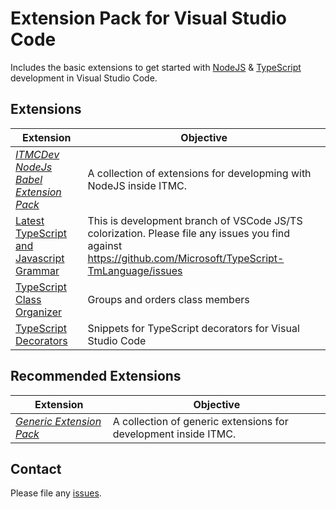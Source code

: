 # Extension Pack for Visual Studio Code

Includes the basic extensions to get started with [NodeJS](http://nodejs.com/) &amp; [TypeScript](http://www.typescriptlang.org/) development in Visual Studio Code.

## Extensions

Extension | Objective
--------- | ---------
_[ITMCDev NodeJs Babel Extension Pack](https://marketplace.visualstudio.com/items?itemName=itmcdev.node-babel-extension-pack)_ | A collection of extensions for developming with NodeJS inside ITMC.
[Latest TypeScript and Javascript Grammar](https://marketplace.visualstudio.com/items?itemName=ms-vscode.typescript-javascript-grammar) | This is development branch of VSCode JS/TS colorization. Please file any issues you find against https://github.com/Microsoft/TypeScript-TmLanguage/issues
[TypeScript Class Organizer](https://marketplace.visualstudio.com/items?itemName=aljazsim.tsco) | Groups and orders class members
[TypeScript Decorators](https://marketplace.visualstudio.com/items?itemName=semagarcia.vscode-ts-decorators) | Snippets for TypeScript decorators for Visual Studio Code

## Recommended Extensions

Extension | Objective
--------- | ---------
_[Generic Extension Pack](https://marketplace.visualstudio.com/items?itemName=itmcdev.generic-extension-pack)_ | A collection of generic extensions for development inside ITMC.

## Contact

Please file any [issues](https://github.com/itmcdev/vscode-extensions/issues).
